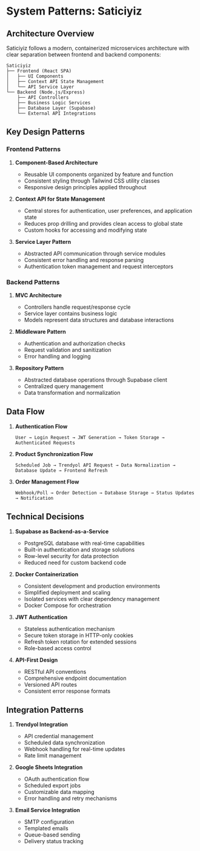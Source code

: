 # System Patterns: Saticiyiz

## Architecture Overview

Saticiyiz follows a modern, containerized microservices architecture with clear separation between frontend and backend components:

```
Saticiyiz
├── Frontend (React SPA)
│   ├── UI Components
│   ├── Context API State Management
│   └── API Service Layer
└── Backend (Node.js/Express)
    ├── API Controllers
    ├── Business Logic Services
    ├── Database Layer (Supabase)
    └── External API Integrations
```

## Key Design Patterns

### Frontend Patterns

1. **Component-Based Architecture**
   - Reusable UI components organized by feature and function
   - Consistent styling through Tailwind CSS utility classes
   - Responsive design principles applied throughout

2. **Context API for State Management**
   - Central stores for authentication, user preferences, and application state
   - Reduces prop drilling and provides clean access to global state
   - Custom hooks for accessing and modifying state

3. **Service Layer Pattern**
   - Abstracted API communication through service modules
   - Consistent error handling and response parsing
   - Authentication token management and request interceptors

### Backend Patterns

1. **MVC Architecture**
   - Controllers handle request/response cycle
   - Service layer contains business logic
   - Models represent data structures and database interactions

2. **Middleware Pattern**
   - Authentication and authorization checks
   - Request validation and sanitization
   - Error handling and logging

3. **Repository Pattern**
   - Abstracted database operations through Supabase client
   - Centralized query management
   - Data transformation and normalization

## Data Flow

1. **Authentication Flow**
   ```
   User → Login Request → JWT Generation → Token Storage → Authenticated Requests
   ```

2. **Product Synchronization Flow**
   ```
   Scheduled Job → Trendyol API Request → Data Normalization → Database Update → Frontend Refresh
   ```

3. **Order Management Flow**
   ```
   Webhook/Poll → Order Detection → Database Storage → Status Updates → Notification
   ```

## Technical Decisions

1. **Supabase as Backend-as-a-Service**
   - PostgreSQL database with real-time capabilities
   - Built-in authentication and storage solutions
   - Row-level security for data protection
   - Reduced need for custom backend code

2. **Docker Containerization**
   - Consistent development and production environments
   - Simplified deployment and scaling
   - Isolated services with clear dependency management
   - Docker Compose for orchestration

3. **JWT Authentication**
   - Stateless authentication mechanism
   - Secure token storage in HTTP-only cookies
   - Refresh token rotation for extended sessions
   - Role-based access control

4. **API-First Design**
   - RESTful API conventions
   - Comprehensive endpoint documentation
   - Versioned API routes
   - Consistent error response formats

## Integration Patterns

1. **Trendyol Integration**
   - API credential management
   - Scheduled data synchronization
   - Webhook handling for real-time updates
   - Rate limit management

2. **Google Sheets Integration**
   - OAuth authentication flow
   - Scheduled export jobs
   - Customizable data mapping
   - Error handling and retry mechanisms

3. **Email Service Integration**
   - SMTP configuration
   - Templated emails
   - Queue-based sending
   - Delivery status tracking 
